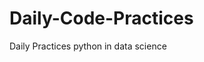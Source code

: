 


# Daily-Code-Practices































Daily Practices python in data science




